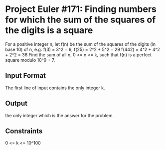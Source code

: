 # Project Euler #171: Finding numbers for which the sum of the squares of the digits is a square

For a positive integer n, let f(n) be the sum of the squares of the digits (in base 10) of n, e.g.
f(3) = 3^2 = 9,
f(25) = 2^2 + 5^2 = 29
f(442) = 4^2 + 4^2 + 2^2 = 36
Find the sum of all n, 0 <= n <= k, such that f(n) is a perfect square modulo 10^9 + 7.

## Input Format

The first line of input contains the only integer k.

## Output 

the only integer which is the answer for the problem.

## Constraints

0 <= k <= 10^100